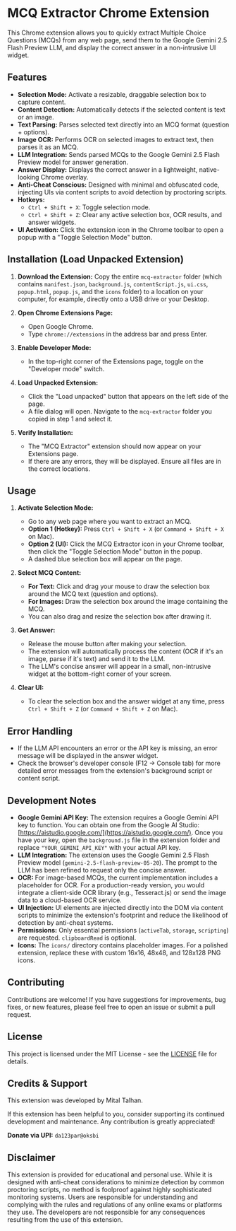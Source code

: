 # MCQ Extractor Chrome Extension

This Chrome extension allows you to quickly extract Multiple Choice Questions (MCQs) from any web page, send them to the Google Gemini 2.5 Flash Preview LLM, and display the correct answer in a non-intrusive UI widget.

## Features

- **Selection Mode:** Activate a resizable, draggable selection box to capture content.
- **Content Detection:** Automatically detects if the selected content is text or an image.
- **Text Parsing:** Parses selected text directly into an MCQ format (question + options).
- **Image OCR:** Performs OCR on selected images to extract text, then parses it as an MCQ.
- **LLM Integration:** Sends parsed MCQs to the Google Gemini 2.5 Flash Preview model for answer generation.
- **Answer Display:** Displays the correct answer in a lightweight, native-looking Chrome overlay.
- **Anti-Cheat Conscious:** Designed with minimal and obfuscated code, injecting UIs via content scripts to avoid detection by proctoring scripts.
- **Hotkeys:**
    - `Ctrl + Shift + X`: Toggle selection mode.
    - `Ctrl + Shift + Z`: Clear any active selection box, OCR results, and answer widgets.
- **UI Activation:** Click the extension icon in the Chrome toolbar to open a popup with a "Toggle Selection Mode" button.

## Installation (Load Unpacked Extension)

1.  **Download the Extension:** Copy the entire `mcq-extractor` folder (which contains `manifest.json`, `background.js`, `contentScript.js`, `ui.css`, `popup.html`, `popup.js`, and the `icons` folder) to a location on your computer, for example, directly onto a USB drive or your Desktop.

2.  **Open Chrome Extensions Page:**
    - Open Google Chrome.
    - Type `chrome://extensions` in the address bar and press Enter.

3.  **Enable Developer Mode:**
    - In the top-right corner of the Extensions page, toggle on the "Developer mode" switch.

4.  **Load Unpacked Extension:**
    - Click the "Load unpacked" button that appears on the left side of the page.
    - A file dialog will open. Navigate to the `mcq-extractor` folder you copied in step 1 and select it.

5.  **Verify Installation:**
    - The "MCQ Extractor" extension should now appear on your Extensions page.
    - If there are any errors, they will be displayed. Ensure all files are in the correct locations.

## Usage

1.  **Activate Selection Mode:**
    - Go to any web page where you want to extract an MCQ.
    - **Option 1 (Hotkey):** Press `Ctrl + Shift + X` (or `Command + Shift + X` on Mac).
    - **Option 2 (UI):** Click the MCQ Extractor icon in your Chrome toolbar, then click the "Toggle Selection Mode" button in the popup.
    - A dashed blue selection box will appear on the page.

2.  **Select MCQ Content:**
    - **For Text:** Click and drag your mouse to draw the selection box around the MCQ text (question and options).
    - **For Images:** Draw the selection box around the image containing the MCQ.
    - You can also drag and resize the selection box after drawing it.

3.  **Get Answer:**
    - Release the mouse button after making your selection.
    - The extension will automatically process the content (OCR if it's an image, parse if it's text) and send it to the LLM.
    - The LLM's concise answer will appear in a small, non-intrusive widget at the bottom-right corner of your screen.

4.  **Clear UI:**
    - To clear the selection box and the answer widget at any time, press `Ctrl + Shift + Z` (or `Command + Shift + Z` on Mac).

## Error Handling

- If the LLM API encounters an error or the API key is missing, an error message will be displayed in the answer widget.
- Check the browser's developer console (F12 -> Console tab) for more detailed error messages from the extension's background script or content script.

## Development Notes

- **Google Gemini API Key:** The extension requires a Google Gemini API key to function. You can obtain one from the Google AI Studio: [https://aistudio.google.com/](https://aistudio.google.com/). Once you have your key, open the `background.js` file in the extension folder and replace `"YOUR_GEMINI_API_KEY"` with your actual API key.
- **LLM Integration:** The extension uses the Google Gemini 2.5 Flash Preview model (`gemini-2.5-flash-preview-05-20`). The prompt to the LLM has been refined to request only the concise answer.
- **OCR:** For image-based MCQs, the current implementation includes a placeholder for OCR. For a production-ready version, you would integrate a client-side OCR library (e.g., Tesseract.js) or send the image data to a cloud-based OCR service.
- **UI Injection:** UI elements are injected directly into the DOM via content scripts to minimize the extension's footprint and reduce the likelihood of detection by anti-cheat systems.
- **Permissions:** Only essential permissions (`activeTab`, `storage`, `scripting`) are requested. `clipboardRead` is optional.
- **Icons:** The `icons/` directory contains placeholder images. For a polished extension, replace these with custom 16x16, 48x48, and 128x128 PNG icons.

## Contributing

Contributions are welcome! If you have suggestions for improvements, bug fixes, or new features, please feel free to open an issue or submit a pull request.

## License

This project is licensed under the MIT License - see the [LICENSE](LICENSE) file for details.

## Credits & Support

This extension was developed by Mital Talhan.

If this extension has been helpful to you, consider supporting its continued development and maintenance. Any contribution is greatly appreciated!

**Donate via UPI:** `da123par@oksbi`

## Disclaimer

This extension is provided for educational and personal use. While it is designed with anti-cheat considerations to minimize detection by common proctoring scripts, no method is foolproof against highly sophisticated monitoring systems. Users are responsible for understanding and complying with the rules and regulations of any online exams or platforms they use. The developers are not responsible for any consequences resulting from the use of this extension.
